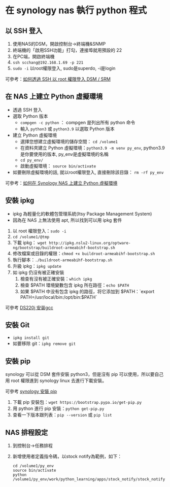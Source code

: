 # 在 synology nas 執行 python 程式

## 以 SSH 登入

1. 使用NAS的DSM，開啟控制台->終端機&SNMP
1. 終端機的「啟用SSH功能」打勾，連接埠就用預設的 22
1. 在PC端，開啟終端機
1. `ssh scchang@192.168.1.69 -p 221`
1. `sudo -i` 以root權限登入, sudo是superdo, -i是login

可參考：[如何透過 SSH 以 root 權限登入 DSM / SRM](https://kb.synology.com/zh-tw/DSM/tutorial/How_to_login_to_DSM_with_root_permission_via_SSH_Telnet)

## 在 NAS 上建立 Python 虛擬環境

- 透過 SSH 登入
- 選取 Python 版本
  - `compgen -c python` ： compgen 是列出所有 python 命令
  - 輸入 `python3` 或 `python3.9` 以選取 Python 版本
- 建立 Python 虛擬環境
  - 選擇您想建立虛擬環境的儲存空間： `cd /volume1`
  - 在資料夾建立 Python 虛擬環境：`python3.9 -m venv py_env`, python3.9是你要使用的版本, py_env是虛擬環境的名稱
  - `cd py_env/`
  - 啟動虛擬環境： `source bin/activate`
- 如要刪除虛擬環境的話, 就以root權限登入, 直接刪除該目錄： `rm -rf py_env`

可參考：[如何在 Synology NAS 上建立 Python 虛擬環境](https://kb.synology.com/zh-tw/DSM/tutorial/Set_up_Python_virtual_environment_on_NAS)

## 安裝 ipkg

- ipkg 為輕量化的軟體包管理系統(Itsy Package Management System)
- 因為在 NAS 上無法使用 apt, 所以找到可以用 ipkg 套件

1. 以 root 權限登入：`sudo -i`
1. `cd /volume1/@tmp`
1. 下載 ipkg： `wget http://ipkg.nslu2-linux.org/optware-ng/bootstrap/buildroot-armeabihf-bootstrap.sh`
1. 修改檔案或目錄的權限：`chmod +x buildroot-armeabihf-bootstrap.sh`
1. 執行腳本：`./buildroot-armeabihf-bootstrap.sh`
1. 升級 ipkg：`ipkg update`
1. 如 ipkg 仍沒有被正確安裝
   1. 檢查有沒有被正確安裝：`which ipkg`
   1. 檢查 $PATH 環境變數包含 ipkg 所在路徑：`echo $PATH`
   1. 如果 $PATH 中没有包含 ipkg 的路徑，将它添加到 $PATH：`export PATH=/usr/local/bin:/opt/bin:$PATH`

可參考 [DS220j 安装gcc](https://blog.csdn.net/christmans/article/details/129641264)

## 安裝 Git

- `ipkg install git`
- 如要移除 git：`ipkg remove git`

## 安裝 pip

synology 可以從 DSM 套件安裝 python3，但是沒有 pip 可以使用，所以要自己用 root 權限進到 synology linux 去進行下載安裝。

可參考 [synology 安裝 pip](https://mebolulu.com/?p=781)

1. 下載 pip 安裝包：`wget https://bootstrap.pypa.io/get-pip.py`
1. 用 python 進行 pip 安裝：`python get-pip.py`
1. 查看一下版本跟列表：`pip --version` 或 `pip list`

## NAS 排程設定

1. 到控制台->任務排程
1. 新增使用者定義指令碼，以stock notify為範例，如下：

    ```linux
    cd /volume1/py_env
    source bin/activate
    python /volume1/py_env/work/python_learning/apps/stock_notify/stock_notify.py
    ```
